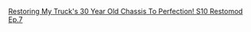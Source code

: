 [Restoring My Truck's 30 Year Old Chassis To Perfection! S10 Restomod Ep.7](https://youtu.be/KjYL2XQRyk4)
